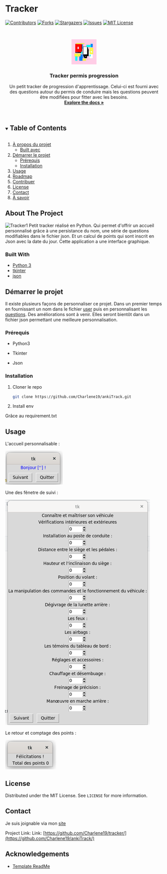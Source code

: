 # Tracker

<!--
*** Thanks for checking out the Best-README-Template. If you have a suggestion
*** that would make this better, please fork the repo and create a pull request
*** or simply open an issue with the tag "enhancement".
*** Thanks again! Now go create something AMAZING! :D
***
***
***
*** To avoid retyping too much info. Do a search and replace for the following:
*** github_username, repo_name, twitter_handle, email, project_title, project_description
-->



<!-- PROJECT SHIELDS -->
<!--
*** I'm using markdown "reference style" links for readability.
*** Reference links are enclosed in brackets [ ] instead of parentheses ( ).
*** See the bottom of this document for the declaration of the reference variables
*** for contributors-url, forks-url, etc. This is an optional, concise syntax you may use.
*** https://www.markdownguide.org/basic-syntax/#reference-style-links
-->
[![Contributors][contributors-shield]][contributors-url]
[![Forks][forks-shield]][forks-url]
[![Stargazers][stars-shield]][stars-url]
[![Issues][issues-shield]][issues-url]
[![MIT License][license-shield]][license-url]




<!-- PROJECT LOGO -->
<br />
<p align="center">
  <a href="https://github.com/Charlene19/ankiTrack">
    <img src="https://github.com/Charlene19/secondBrain/blob/master/static/img/sdbn.png" alt="Logo" width="80" height="80">
  </a>

  <h3 align="center">Tracker permis progression</h3>

  <p align="center">
   Un petit tracker de progression d'apprentissage. Celui-ci est fourni avec des questions autour du permis de conduire mais les questions peuvent être modifiées pour fitter avec les besoins.
    <br />
    <a href="https://github.com/Charlene19/ankiTrack"><strong>Explore the docs »</strong></a>
    <br />
    <br />
 
  </p>
</p>



<!-- TABLE OF CONTENTS -->
<details open="open">
  <summary><h2 style="display: inline-block">Table of Contents</h2></summary>
  <ol>
    <li>
      <a href="#about-the-project">À propos du projet</a>
      <ul>
        <li><a href="#built-with">Built avec</a></li>
      </ul>
    </li>
    <li>
      <a href="#getting-started">Démarrer le projet</a>
      <ul>
        <li><a href="#prérequis">Prérequis</a></li>
        <li><a href="#installation">Installation</a></li>
      </ul>
    </li>
    <li><a href="#usage">Usage</a></li>
    <li><a href="#roadmap">Roadmap</a></li>
    <li><a href="#contributing">Contribuer</a></li>
    <li><a href="#license">License</a></li>
    <li><a href="#contact">Contact</a></li>
    <li><a href="#acknowledgements">À savoir</a></li>
  </ol>
</details>



<!-- ABOUT THE PROJECT -->
## About The Project

![Tracker1](https://github.com/Charlene19/tracker/blob/exec/track2.png)
Petit tracker réalisé en Python. Qui permet d'offrir un accueil personnalisé grâce à une persistance du nom, une série de questions modifiables dans le fichier json. 
Et un calcul de points qui sont inscrit en Json avec la date du jour. 
Cette application a une interface graphique.

### Built With

* [Python 3](https://www.python.org/download/releases/3.0/)
* [tkinter](https://docs.python.org/fr/3/library/tkinter.html)
* [json](https://docs.python.org/fr/3/library/json.html)


<!-- GETTING STARTED -->
## Démarrer le projet

Il existe plusieurs façons de personnaliser ce projet. 
Dans un premier temps en fournissant un nom dans le fichier [user](https://github.com/Charlene19/ankiTrack/blob/exec/user.json) puis en personnalisant les [questions](https://github.com/Charlene19/ankiTrack/blob/exec/main.py).
Des améliorations sont à venir. Elles seront bientôt dans un fichier json permettant une meilleure personnalisation.

### Prérequis

* Python3

* Tkinter 

* Json



### Installation


1. Cloner le repo
   ```sh
   git clone https://github.com/Charlene19/ankiTrack.git
   ```
2. Install env
  
  Grâce au requirement.txt


<!-- USAGE EXAMPLES -->
## Usage
L'accueil personnalisable : 

![Accueil](https://github.com/Charlene19/ankiTrack/blob/exec/accueil.png)

Une des fênetre de suivi : 

![Tracker1](https://github.com/Charlene19/ankiTrack/blob/exec/track2.png)

Le retour et comptage des points : 

![Tracker3](https://github.com/Charlene19/ankiTrack/blob/exec/track3.png)

<!-- LICENSE -->
## License

Distributed under the MIT License. See `LICENSE` for more information.



<!-- CONTACT -->
## Contact

Je suis joignable via mon [site](https://charlene19.github.io/)


Project Link:  Link: [https://github.com/Charlene19/tracker/](https://github.com/Charlene19/ankiTrack/)


<!-- ACKNOWLEDGEMENTS -->
## Acknowledgements

* [Template ReadMe](https://github.com/Charlene19/Best-README-Template/edit/master/README.md)





<!-- MARKDOWN LINKS & IMAGES -->
<!-- https://www.markdownguide.org/basic-syntax/#reference-style-links -->
[contributors-shield]: https://img.shields.io/github/contributors/Charlene19/ankiTrack.svg?style=for-the-badge
[contributors-url]: https://github.com/Charlene19/ankiTrack/graphs/contributors
[forks-shield]: https://img.shields.io/github/forks/Charlene19/ankiTrack.svg?style=for-the-badge
[forks-url]: https://github.com/Charlene19/ankiTrack/network/members
[stars-shield]: https://img.shields.io/github/stars/Charlene19/ankiTrack.svg?style=for-the-badge
[stars-url]: https://github.com/Charlene19/ankiTrack/stargazers
[issues-shield]: https://img.shields.io/github/issues/Charlene19/ankiTrack.svg?style=for-the-badge
[issues-url]: https://github.com/Charlene19/ankiTrack/issues
[license-shield]: https://img.shields.io/github/license/Charlene19/ankiTrack.svg?style=for-the-badge
[license-url]: https://github.com/github_username/repo/blob/master/LICENSE.txt

